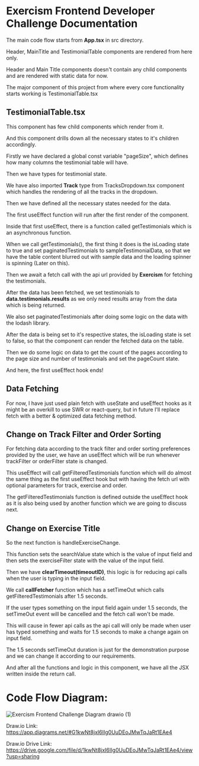 # Exercism Frontend Developer Challenge Documentation

The main code flow starts from **App.tsx** in src directory.

Header, MainTitle and TestimonialTable components are rendered from here only.

Header and Main Title components doesn't contain any child components and are rendered with static data for now.

The major component of this project from where every core functionality starts working is TestimonialTable.tsx

## TestimonialTable.tsx

This component has few child components which render from it.

And this component drills down all the necessary states to it's children accordingly.

Firstly we have declared a global const variable "pageSize", which defines how many columns the testimonial table will have.

Then we have types for testimonial state.

We have also imported **Track** type from TracksDropdown.tsx component which handles the rendering of all the tracks in the dropdown.

Then we have defined all the necessary states needed for the data.

The first useEffect function will run after the first render of the component.

Inside that first useEffect, there is a function called getTestimonials which is an asynchronous function.

When we call getTestimonials(), the first thing it does is the isLoading state to true and set paginatedTestimonials to sampleTestimonialData, so that we have the table content blurred out with sample data and the loading spinner is spinning (Later on this).

Then we await a fetch call with the api url provided by **Exercism** for fetching the testimonials.

After the data has been fetched, we set testimonials to **data.testimonials.results** as we only need results array from the data which is being returned.

We also set paginatedTestimonials after doing some logic on the data with the lodash library.

After the data is being set to it's respective states, the isLoading state is set to false, so that the component can render the fetched data on the table.

Then we do some logic on data to get the count of the pages according to the page size and number of testimonials and set the pageCount state.

And here, the first useEffect hook ends!

## Data Fetching

For now, I have just used plain fetch with useState and useEffect hooks as it might be an overkill to use SWR or react-query, but in future I'll replace fetch with a better & optimized data fetching method.

## Change on Track Filter and Order Sorting

For fetching data according to the track filter and order sorting preferences provided by the user, we have an useEffect which will be run whenever trackFilter or orderFilter state is changed.

This useEffect will call getFilteredTestimonials function which will do almost the same thing as the first useEffect hook but with having the fetch url with optional parameters for track, exercise and order.

The getFilteredTestimonials function is defined outside the useEffect hook as it is also being used by another function which we are going to discuss next.

## Change on Exercise Title
So the next function is handleExerciseChange.

This function sets the searchValue state which is the value of input field and then sets the exerciseFilter state with the value of the input field.

Then we have **clearTimeout(timeoutID)**, this logic is for reducing api calls when the user is typing in the input field.

We call **callFetcher** function which has a setTimeOut which calls getFilteredTestimonials after 1.5 seconds.

If the user types something on the input field again under 1.5 seconds, the setTimeOut event will be cancelled and the fetch call won't be made.

This will cause in fewer api calls as the api call will only be made when user has typed something and waits for 1.5 seconds to make a change again on input field.

The 1.5 seconds setTimeOut duration is just for the demonstration purpose and we can change it according to our requirements.

And after all the functions and logic in this component, we have all the JSX written inside the return call.

# Code Flow Diagram:

![Exercism Frontend Challenge Diagram drawio (1)](https://user-images.githubusercontent.com/86529959/162882554-f87ee126-93e1-42e0-b72a-c42a28622591.png)

Draw.io Link: https://app.diagrams.net/#G1kwNt8jxI6IIg0UuDEoJMwTqJaRt1EAe4

Draw.io Drive Link: https://drive.google.com/file/d/1kwNt8jxI6IIg0UuDEoJMwTqJaRt1EAe4/view?usp=sharing
